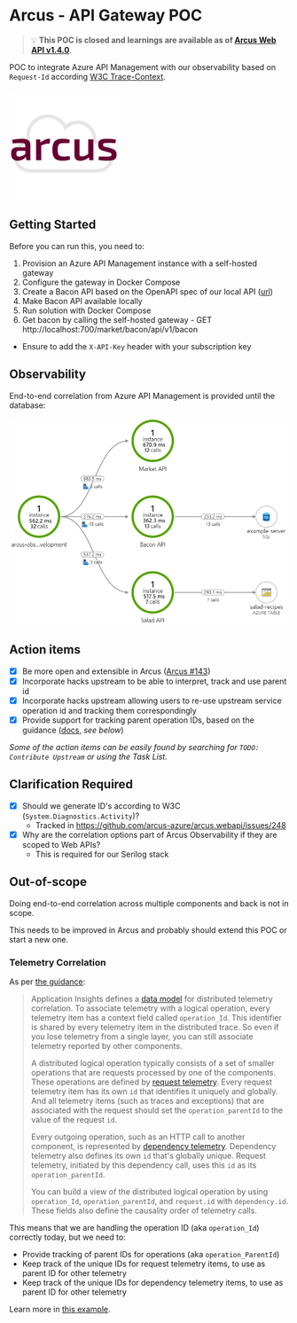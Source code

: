 # Arcus - API Gateway POC

> 💡 **This POC is closed and learnings are available as of [Arcus Web API v1.4.0](https://github.com/arcus-azure/arcus.webapi/releases/tag/v1.4.0)**.

POC to integrate Azure API Management with our observability based on `Request-Id` according [W3C Trace-Context](https://www.w3.org/TR/trace-context/).

![Arcus](https://raw.githubusercontent.com/arcus-azure/arcus/master/media/arcus.png)

## Getting Started

Before you can run this, you need to:

1. Provision an Azure API Management instance with a self-hosted gateway
2. Configure the gateway in Docker Compose
3. Create a Bacon API based on the OpenAPI spec of our local API ([url](http://localhost:789/api/docs/index.html))
4. Make Bacon API available locally
5. Run solution with Docker Compose
6. Get bacon by calling the self-hosted gateway - GET http://localhost:700/market/bacon/api/v1/bacon
  - Ensure to add the `X-API-Key` header with your subscription key

## Observability

End-to-end correlation from Azure API Management is provided until the database:

![Overview](media/observability-example.png)

## Action items

- [x] Be more open and extensible in Arcus ([Arcus #143](https://github.com/arcus-azure/arcus/issues/143))
- [x] Incorporate hacks upstream to be able to interpret, track and use parent id
- [x] Incorporate hacks upstream allowing users to re-use upstream service operation id and tracking them correspondingly
- [x] Provide support for tracking parent operation IDs, based on the guidance ([docs](https://docs.microsoft.com/en-us/azure/azure-monitor/app/correlation#data-model-for-telemetry-correlation), *see below*)

_Some of the action items can be easily found by searching for `TODO: Contribute Upstream` or using the Task List._

## Clarification Required

- [x] Should we generate ID's according to W3C (`System.Diagnostics.Activity`)?
  - Tracked in https://github.com/arcus-azure/arcus.webapi/issues/248
- [x] Why are the correlation options part of Arcus Observability if they are scoped to Web APIs?
  - This is required for our Serilog stack

## Out-of-scope

Doing end-to-end correlation across multiple components and back is not in scope.

This needs to be improved in Arcus and probably should extend this POC or start a new one.

### Telemetry Correlation

As per [the guidance](https://docs.microsoft.com/en-us/azure/azure-monitor/app/correlation#data-model-for-telemetry-correlation):

> Application Insights defines a [data model](../../azure-monitor/app/data-model.md) for distributed telemetry correlation. To associate telemetry with a logical operation, every telemetry item has a context field called `operation_Id`. This identifier is shared by every telemetry item in the distributed trace. So even if you lose telemetry from a single layer, you can still associate telemetry reported by other components.
> 
> A distributed logical operation typically consists of a set of smaller operations that are requests processed by one of the components. These operations are defined by [request telemetry](../../azure-monitor/app/data-model-request-telemetry.md). Every request telemetry item has its own `id` that identifies it uniquely and globally. And all telemetry items (such as traces and exceptions) that are associated with the request should set the `operation_parentId` to the value of the request `id`.
> 
> Every outgoing operation, such as an HTTP call to another component, is represented by [dependency telemetry](../../azure-monitor/app/data-model-dependency-telemetry.md). Dependency telemetry also defines its own `id` that's globally unique. Request telemetry, initiated by this dependency call, uses this `id` as its `operation_parentId`.
> 
> You can build a view of the distributed logical operation by using `operation_Id`, `operation_parentId`, and `request.id` with `dependency.id`. These fields also define the causality order of telemetry calls.

This means that we are handling the operation ID (aka `operation_Id`) correctly today, but we need to:

- Provide tracking of parent IDs for operations (aka `operation_ParentId`)
- Keep track of the unique IDs for request telemetry items, to use as parent ID for other telemetry
- Keep track of the unique IDs for dependency telemetry items, to use as parent ID for other telemetry

Learn more in [this example](https://docs.microsoft.com/en-us/azure/azure-monitor/app/correlation#example).
